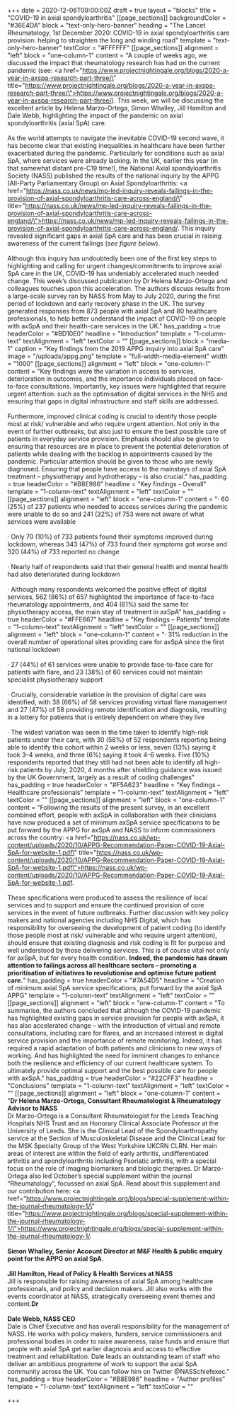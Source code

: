 +++
date = 2020-12-06T09:00:00Z
draft = true
layout = "blocks"
title = "COVID-19 in axial spondyloarthritis"
[[page_sections]]
backgroundColor = "#36E4DA"
block = "text-only-hero-banner"
heading = "The Lancet Rheumatology, 1st December 2020: COVID-19 in axial spondyloarthritis care provision: helping to straighten the long and winding road"
template = "text-only-hero-banner"
textColor = "#FFFFFF"
[[page_sections]]
alignment = "left"
block = "one-column-1"
content = "A couple of weeks ago, we discussed the impact that rheumatology research has had on the current pandemic (see: <a href=\"https://www.projectnightingale.org/blogs/2020-a-year-in-axspa-research-part-three/\" title=\"https://www.projectnightingale.org/blogs/2020-a-year-in-axspa-research-part-three/\">https://www.projectnightingale.org/blogs/2020-a-year-in-axspa-research-part-three/</a>). This week, we will be discussing the excellent article by Helena Marzo-Ortega, Simon Whalley, Jill Hamilton and Dale Webb, highlighting the impact of the pandemic on axial spondyloarthritis (axial SpA) care.<br><br>As the world attempts to navigate the inevitable COVID-19 second wave, it has become clear that existing inequalities in healthcare have been further exacerbated during the pandemic. Particularly for conditions such as axial SpA, where services were already lacking. In the UK, earlier this year (in that somewhat distant pre-C19 time!), the National Axial spondyloarthritis Society (NASS) published the results of the national inquiry by the APPG (All-Party Parliamentary Group) on Axial Spondyloarthritis: <a href=\"https://nass.co.uk/news/mp-led-inquiry-reveals-failings-in-the-provision-of-axial-spondyloarthritis-care-across-england/\" title=\"https://nass.co.uk/news/mp-led-inquiry-reveals-failings-in-the-provision-of-axial-spondyloarthritis-care-across-england/\">https://nass.co.uk/news/mp-led-inquiry-reveals-failings-in-the-provision-of-axial-spondyloarthritis-care-across-england/</a>. This inquiry revealed significant gaps in axial SpA care and has been crucial in raising awareness of the current failings (<em>see figure below</em>).<br><br>Although this inquiry has undoubtedly been one of the first key steps to highlighting and calling for urgent changes/commitments to improve axial SpA care in the UK, COVID-19 has undeniably accelerated much needed change. This week’s discussed publication by Dr Helena Marzo-Ortega and colleagues touches upon this acceleration. The authors discuss results from a large-scale survey ran by NASS from May to July 2020, during the first period of lockdown and early recovery phase in the UK. The survey generated responses from 873 people with axial SpA and 80 healthcare professionals, to help better understand the impact of COVID-19 on people with axSpA and their health-care services in the UK."
has_padding = true
headerColor = "#BD10E0"
headline = "Introduction"
template = "1-column-text"
textAlignment = "left"
textColor = ""
[[page_sections]]
block = "media-1"
caption = "Key findings from the 2019 APPG inquiry into axial SpA care"
image = "/uploads/appg.png"
template = "full-width-media-element"
width = "1000"
[[page_sections]]
alignment = "left"
block = "one-column-1"
content = "Key findings were the variation in access to services, deterioration in outcomes, and the importance individuals placed on face-to-face consultations. Importantly, key issues were highlighted that require urgent attention: such as the optimisation of digital services in the NHS and ensuring that gaps in digital infrastructure and staff skills are addressed.<br><br>Furthermore, improved clinical coding is crucial to identify those people most at risk/ vulnerable and who require urgent attention. Not only in the event of further outbreaks, but also just to ensure the best possible care of patients in everyday service provision. Emphasis should also be given to ensuring that resources are in place to prevent the potential deterioration of patients while dealing with the backlog in appointments caused by the pandemic. Particular attention should be given to those who are newly diagnosed. Ensuring that people have access to the mainstays of axial SpA treatment – physiotherapy and hydrotherapy – is also crucial."
has_padding = true
headerColor = "#B8E986"
headline = "Key findings - Overall"
template = "1-column-text"
textAlignment = "left"
textColor = ""
[[page_sections]]
alignment = "left"
block = "one-column-1"
content = "· 60 (25%) of 237 patients who needed to access services during the pandemic were unable to do so and 241 (32%) of 753 were not aware of what services were available<br><br>· Only 70 (10%) of 733 patients found their symptoms improved during lockdown, whereas 343 (47%) of 733 found their symptoms got worse and 320 (44%) of 733 reported no change<br><br>· Nearly half of respondents said that their general health and mental health had also deteriorated during lockdown<br><br>· Although many respondents welcomed the positive effect of digital services, 562 (86%) of 657 highlighted the importance of face-to-face rheumatology appointments, and 404 (61%) said the same for physiotherapy access, the main stay of treatment in axSpA"
has_padding = true
headerColor = "#FFE667"
headline = "Key findings – Patients"
template = "1-column-text"
textAlignment = "left"
textColor = ""
[[page_sections]]
alignment = "left"
block = "one-column-1"
content = "· 31% reduction in the overall number of operational sites providing care for axSpA since the first national lockdown<br><br>· 27 (44%) of 61 services were unable to provide face-to-face care for patients with flare, and 23 (38%) of 60 services could not maintain specialist physiotherapy support<br><br>· Crucially, considerable variation in the provision of digital care was identified, with 38 (66%) of 58 services providing virtual flare management and 27 (47%) of 58 providing remote identification and diagnosis, resulting in a lottery for patients that is entirely dependent on where they live<br><br>· The widest variation was seen in the time taken to identify high-risk patients under their care, with 30 (58%) of 52 respondents reporting being able to identify this cohort within 2 weeks or less, seven (13%) saying it took 3–4 weeks, and three (6%) saying it took 4–6 weeks. Five (10%) respondents reported that they still had not been able to identify all high-risk patients by July, 2020, 4 months after shielding guidance was issued by the UK Government, largely as a result of coding challenges"
has_padding = true
headerColor = "#F5A623"
headline = "Key findings – Healthcare professionals"
template = "1-column-text"
textAlignment = "left"
textColor = ""
[[page_sections]]
alignment = "left"
block = "one-column-1"
content = "Following the results of the present survey, in an excellent combined effort, people with axSpA in collaboration with their clinicians have now produced a set of minimum axSpA service specifications to be put forward by the APPG for axSpA and NASS to inform commissioners across the country: <a href=\"https://nass.co.uk/wp-content/uploads/2020/10/APPG-Recommendation-Paper-COVID-19-Axial-SpA-for-website-1.pdf\" title=\"https://nass.co.uk/wp-content/uploads/2020/10/APPG-Recommendation-Paper-COVID-19-Axial-SpA-for-website-1.pdf\">https://nass.co.uk/wp-content/uploads/2020/10/APPG-Recommendation-Paper-COVID-19-Axial-SpA-for-website-1.pdf</a>. <br><br>These specifications were produced to assess the resilience of local services and to support and ensure the continued provision of core services in the event of future outbreaks. Further discussion with key policy makers and national agencies including NHS Digital, which has responsibility for overseeing the development of patient coding (to identify those people most at risk/ vulnerable and who require urgent attention), should ensure that existing diagnosis and risk coding is fit for purpose and well understood by those delivering services. This is of course vital not only for axSpA, but for every health condition. <strong>Indeed, the pandemic has drawn attention to failings across all healthcare sectors – promoting a prioritisation of initiatives to revolutionise and optimise future patient care.</strong>"
has_padding = true
headerColor = "#7A54D5"
headline = "Creation of minimum axial SpA service specifications, put forward by the axial SpA APPG"
template = "1-column-text"
textAlignment = "left"
textColor = ""
[[page_sections]]
alignment = "left"
block = "one-column-1"
content = "To summarise, the authors concluded that although the COVID-19 pandemic has highlighted existing gaps in service provision for people with axSpA, it has also accelerated change – with the introduction of virtual and remote consultations, including care for flares, and an increased interest in digital service provision and the importance of remote monitoring. Indeed, it has required a rapid adaptation of both patients and clinicians to new ways of working. And has highlighted the need for imminent changes to enhance both the resilience and efficiency of our current healthcare system. To ultimately provide optimal support and the best possible care for people with axSpA."
has_padding = true
headerColor = "#22CFF3"
headline = "Conclusions"
template = "1-column-text"
textAlignment = "left"
textColor = ""
[[page_sections]]
alignment = "left"
block = "one-column-1"
content = "<strong>Dr Helena Marzo-Ortega, Consultant Rheumatologist &amp; Rheumatology Advisor to NASS<br></strong>Dr Marzo-Ortega<strong> </strong>is a Consultant Rheumatologist for the Leeds Teaching Hospitals NHS Trust and an Honorary Clinical Associate Professor at the University of Leeds. She is the Clinical Lead of the Spondyloarthropathy service at the Section of Musculoskeletal Disease and the Clinical Lead for the MSK Specialty Group of the West Yorkshire UKCRN CLRN. Her main areas of interest are within the field of early arthritis, undifferentiated arthritis and spondyloarthritis including Psoriatic arthritis, with a special focus on the role of imaging biomarkers and biologic therapies. Dr Marzo-Ortega also led October’s special supplement within the journal “Rheumatology”, focussed on axial SpA. Read about this supplement and our contribution here: <a href=\"https://www.projectnightingale.org/blogs/special-supplement-within-the-journal-rheumatology-1/\" title=\"https://www.projectnightingale.org/blogs/special-supplement-within-the-journal-rheumatology-1/\">https://www.projectnightingale.org/blogs/special-supplement-within-the-journal-rheumatology-1/</a>. <br><br><strong>Simon Whalley, Senior Account Director at</strong> <strong>M&amp;F Health &amp; public enquiry point for the APPG on axial SpA. <br><br>Jill Hamilton, Head of Policy &amp; Health Services at NASS<br></strong>Jill is responsible for raising awareness of axial SpA among healthcare professionals, and policy and decision makers. Jill also works with the events coordinator at NASS, strategically overseeing event themes and content.<strong>Dr <br><br>Dale Webb, NASS CEO<br></strong>Dale is Chief Executive and has overall responsibility for the management of NASS. He works with policy makers, funders, service commissioners and professional bodies in order to raise awareness, raise funds and ensure that people with axial SpA get earlier diagnosis and access to effective treatment and rehabilitation. Dale leads an outstanding team of staff who deliver an ambitious programme of work to support the axial SpA community across the UK. You can follow him on Twitter @NASSchiefexec."
has_padding = true
headerColor = "#B8E986"
headline = "Author profiles"
template = "1-column-text"
textAlignment = "left"
textColor = ""

+++

